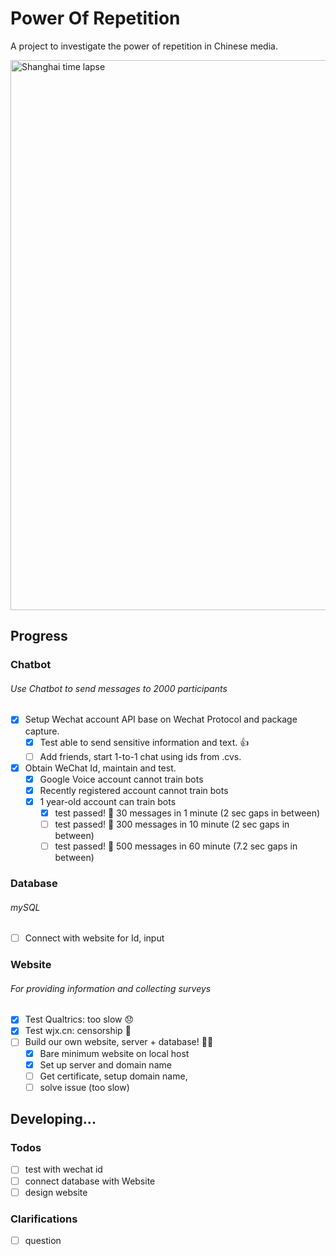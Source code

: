 #  Power Of Repetition
A project to investigate the power of repetition in Chinese media.

<img src="https://github.com/lizzij/PowerOfRepetition/raw/master/img/shanghai.gif" alt="Shanghai time lapse" width="880"/>

## Progress
### Chatbot
###### Use Chatbot to send messages to 2000 participants
- [X] Setup Wechat account API base on Wechat Protocol and package capture.
  - [X] Test able to send sensitive information and text. :thumbsup:
  - [ ] Add friends, start 1-to-1 chat using ids from .cvs.
- [X] Obtain WeChat Id, maintain and test.
  - [X] Google Voice account cannot train bots
  - [X] Recently registered account cannot train bots
  - [X] 1 year-old account can train bots
    - [X] test passed! :tada: 30 messages in 1 minute (2 sec gaps in between)
    - [ ] test passed! :tada: 300 messages in 10 minute (2 sec gaps in between)
    - [ ] test passed! :tada: 500 messages in 60 minute (7.2 sec gaps in between)

### Database
###### mySQL
- [ ] Connect with website for Id, input

### Website
###### For providing information and collecting surveys
- [X] Test Qualtrics: too slow :disappointed:
- [X] Test wjx.cn: censorship :see_no_evil:
- [ ] Build our own website, server + database! :woman_shrugging:
  - [X] Bare minimum website on local host
  - [X] Set up server and domain name
  - [ ] Get certificate, setup domain name, 
  - [ ] solve issue (too slow)

## Developing...
### Todos
- [ ] test with wechat id
- [ ] connect database with Website
- [ ] design website

### Clarifications
- [ ] question
